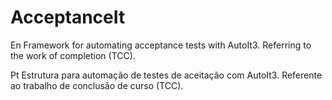 AcceptanceIt
============

En
Framework for automating acceptance tests with AutoIt3. Referring to the work of completion (TCC).

Pt
Estrutura para automação de testes de aceitação com AutoIt3. Referente ao trabalho de conclusão de curso (TCC).

